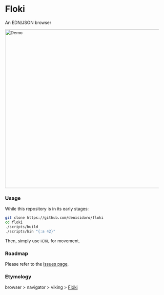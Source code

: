 # Floki

An EDN/JSON browser

<img src="https://user-images.githubusercontent.com/3226564/50401816-89bf5b00-0778-11e9-9e98-8208e2bebd3e.gif"
     alt="Demo"
     width=520 />

### Usage

While this repository is in its early stages:
```sh
git clone https://github.com/denisidoro/floki
cd floki
./scripts/build
./scripts/bin "{:a 42}"
```

Then, simply use `HJKL` for movement.

### Roadmap

Please refer to the [issues page](https://github.com/denisidoro/floki/issues).

### Etymology

browser > navigator > viking > [Flóki](https://en.wikipedia.org/wiki/Hrafna-Fl%C3%B3ki_Vilger%C3%B0arson)
